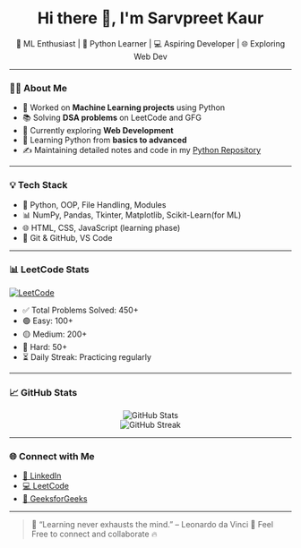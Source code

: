 
<h1 align="center">Hi there 👋, I'm Sarvpreet Kaur</h1>

<p align="center">
 🤖 ML Enthusiast | 🌱  Python Learner | 💻 Aspiring Developer | 🌐 Exploring Web Dev
</p>

---

### 👩‍💻 About Me

- 🤖 Worked on **Machine Learning projects** using Python  
- 📚 Solving **DSA problems** on LeetCode and GFG  
- 🔭 Currently exploring **Web Development**  
- 📘 Learning Python from **basics to advanced**  
- ✍️ Maintaining detailed notes and code in my [Python Repository](https://github.com/Sarvpreet-Kaur/PYTHON)

---

### 💡 Tech Stack

- 🐍 Python, OOP, File Handling, Modules  
- 📊 NumPy, Pandas, Tkinter, Matplotlib, Scikit-Learn(for ML)  
- 🌐 HTML, CSS, JavaScript (learning phase)  
- 💾 Git & GitHub, VS Code

---

### 📊 LeetCode Stats

[![LeetCode](https://img.shields.io/badge/LeetCode-Sarvpreet_Kaur-orange?logo=leetcode&logoColor=white)](https://leetcode.com/u/Sarvpreet_Kaur/)
- ✅ Total Problems Solved: 450+
- 🟢 Easy: 100+
- 🟡 Medium: 200+
- 🔴 Hard: 50+
- ⏳ Daily Streak: Practicing regularly
---

### 📈 GitHub Stats

<p align="center">
  <img src="https://github-readme-stats.vercel.app/api?username=Sarvpreet-Kaur&show_icons=true&theme=radical" alt="GitHub Stats" />
  <br/>
  <img src="https://github-readme-streak-stats.herokuapp.com/?user=Sarvpreet-Kaur&theme=radical" alt="GitHub Streak" />
</p>

---

### 🌐 Connect with Me

- [💼 LinkedIn](https://www.linkedin.com/in/sarvpreet-kaur-a230702a1)
- [💻 LeetCode](https://leetcode.com/u/Sarvpreet_Kaur/)
- [📗 GeeksforGeeks](https://www.geeksforgeeks.org/user/sarvprehqy9)

---

> 💬 “Learning never exhausts the mind.” – Leonardo da Vinci
> 🌟 Feel Free to connect and collaborate 🔥
